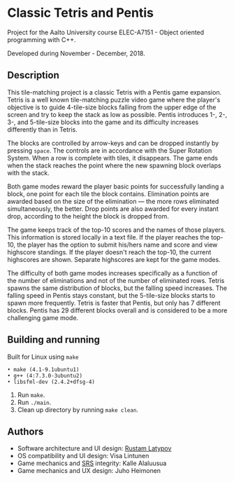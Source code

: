 # Classic Tetris and Pentis

Project for the Aalto University course ELEC-A7151 - Object oriented programming with C++.

Developed during November - December, 2018.

## Description

This tile-matching project is a classic Tetris with a Pentis game expansion. Tetris is a well known tile-matching puzzle video game where the player's objective is to guide 4-tile-size blocks falling from the upper edge of the screen and try to keep the stack as low as possible. Pentis introduces 1-, 2-, 3-, and 5-tile-size blocks into the game and its difficulty increases differently than in Tetris.

The blocks are controlled by arrow-keys and can be dropped instantly by pressing `space`. The controls are in accordance with the Super Rotation System. When a row is complete with tiles, it disappears. The game ends when the stack reaches the point where the new spawning block overlaps with the stack.

Both game modes reward the player basic points for successfully landing a block, one point for each tile the block contains. Elimination points are awarded based on the size of the elimination — the more rows eliminated simultaneously, the better. Drop points are also awarded for every instant drop, according to the height the block is dropped from.

The game keeps track of the top-10 scores and the names of those players. This information is stored locally in a text file. If the player reaches the top-10, the player has the option to submit his/hers name and score and view highscore standings. If the player doesn't reach the top-10, the current highscores are shown. Separate highscores are kept for the game modes.

The difficulty of both game modes increases specifically as a function of the number of eliminations and not of the number of eliminated rows. Tetris spawns the same distribution of blocks, but the falling speed increases. The falling speed in Pentis stays constant, but the 5-tile-size blocks starts to spawn more frequently. Tetris is faster that Pentis, but only has 7 different blocks. Pentis has 29 different blocks overall and is considered to be a more challenging game mode.


## Building and running

Built for Linux using `make`
```
• make (4.1-9.1ubuntu1)
• g++ (4:7.3.0-3ubuntu2)
• libsfml-dev (2.4.2+dfsg-4)
```
1. Run ` make `.
2. Run `./main`.
3. Clean up directory by running `make clean`.

## Authors

- Software architecture and UI design: [Rustam Latypov](mailto:rlatypov1337@gmail.fi)
- OS compatibility and UI design: Visa Lintunen
- Game mechanics and [SRS](https://tetris.wiki/SRS) integrity: Kalle Alaluusua
- Game mechanics and UX design: Juho Heimonen

